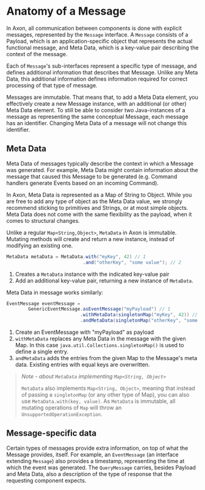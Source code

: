 # Anatomy of a Message

In Axon, all communication between components is done with explicit messages, represented by the `Message` interface. A
`Message` consists of a Payload, which is an application-specific object that represents the actual functional message,
and Meta Data, which is a key-value pair describing the context of the message.

Each of `Message`'s sub-interfaces represent a specific type of message, and defines additional information that 
describes that Message. Unlike any Meta Data, this additional information defines information required for correct 
processing of that type of message.

Messages are immutable. That means that, to add a Meta Data element, you effectively create a new Message instance, with
an additional (or other) Meta Data element. To still be able to consider two Java-instances of a message as representing
the same conceptual Message, each message has an identifier. Changing Meta Data of a message will not change this 
identifier.

## Meta Data

Meta Data of messages typically describe the context in which a Message was generated. For example, Meta Data might 
contain information about the message that caused this Message to be generated (e.g. Command handlers generate Events 
based on an incoming Command).

In Axon, Meta Data is represented as a Map of String to Object. While you are free to add any type of object as the 
Meta Data value, we strongly recommend sticking to primitives and Strings, or at most simple objects. Meta Data does not
come with the same flexibility as the payload, when it comes to structural changes.

Unlike a regular `Map<String,Object>`, `MetaData` in Axon is immutable. Mutating methods will create and return a new
instance, instead of modifying an existing one.

```java 
MetaData metaData = MetaData.with("myKey", 42) // 1
                            .and("otherKey", "some value"); // 2
```
1. Creates a `MetaData` instance with the indicated key-value pair
2. Add an additional key-value pair, returning a new instance of `MetaData`.

Meta Data in message works similarly:

```java 
EventMessage eventMessage = 
        GenericEventMessage.asEventMessage("myPayload") // 1
                           .withMetaData(singletonMap("myKey", 42)) // 2
                           .andMetaData(singletonMap("otherKey", "some value")); // 2
```
1. Create an EventMessage with "myPayload" as payload
2. `withMetaData` replaces any Meta Data in the message with the given Map. 
    In this case `java.util.Collections.singletonMap()` is used to define a single entry.
3. `andMetaData` adds the entries from the given Map to the Message's meta data. 
    Existing entries with equal keys are overwritten.

 > *Note - about `MetaData` implementing `Map<String, Object>`*
 >  
 > `MetaData` also implements `Map<String, Object>`, meaning that instead of passing a `singletonMap` (or any other 
 > type of Map), you can also use `MetaData.with(key, value)`. As `MetaData` is immutable, all mutating operations of 
 > `Map` will throw an `UnsupportedOperationException`. 

## Message-specific data

Certain types of messages provide extra information, on top of what the Message provides, itself. For example, an 
`EventMessage` (an interface extending `Message`) also provides a timestamp, representing the time at which the event
was generated. The `QueryMessage` carries, besides Payload and Meta Data, also a description of the type of response 
that the requesting component expects. 
